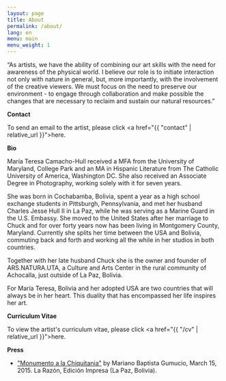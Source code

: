 ```yaml
---
layout: page
title: About
permalink: /about/
lang: en
menu: main
menu_weight: 1
---
```


<p class="message">
“As artists, we have the ability of combining our art skills with the need for awareness of the physical world. I believe our role is to initiate interaction not only with nature in general, but, more importantly, with the involvement of the creative viewers. We must focus on the need to preserve our environment - to engage through collaboration and make possible the changes that are necessary to reclaim and sustain our natural resources.”
</p>


**Contact**

To send an email to the artist, please click <a href="{{ "contact" | relative_url }}">here.</a>


**Bio**

María Teresa Camacho-Hull received a MFA from the University of Maryland, College Park and an MA in Hispanic Literature from The Catholic University of America, Washington DC. She also received an Associate Degree in Photography, working solely with it for seven years. 

She was born in Cochabamba, Bolivia, spent a year as a high school exchange students in Pittsburgh, Pennsylvania, and  met her husband Charles Jesse Hull II in La Paz, while he was serving as a Marine Guard in the U.S. Embassy. She moved to the United States after her marriage to Chuck and for over forty years now has been living in Montgomery County, Maryland. Currently she splits her time between the USA and Bolivia, commuting back and forth and working all the while in her studios in both countries.

Together with her late husband Chuck she is the owner and founder of ARS.NATURA.UTA, a Culture and Arts Center in the rural community of Achocalla, just outside of La Paz, Bolivia.

For María Teresa, Bolivia and her adopted USA are two countries that will always be in her heart. This duality that has encompassed her life inspires her art.

**Curriculum Vitae**

To view the artist's curriculum vitae, please click <a href="{{ "/cv" | relative_url }}">here</a>.

**Press**

* <a href="https://teresacamachohull.github.io/2015/03/15/Press-Monumento/">"Monumento a la Chiquitania"</a> by Mariano Baptista Gumucio, March 15, 2015. La Razón, Edición Impresa (La Paz, Bolivia).

